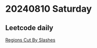 # 20240810 Saturday

## Leetcode daily
[Regions Cut By Slashes](https://leetcode.com/problems/regions-cut-by-slashes/?envType=daily-question&envId=2024-08-10)

